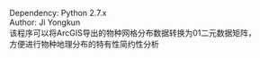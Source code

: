 Dependency: Python 2.7.x<br>
Author: Ji Yongkun<br>
该程序可以将ArcGIS导出的物种网格分布数据转换为01二元数据矩阵，<br>
方便进行物种地理分布的特有性简约性分析<br>
